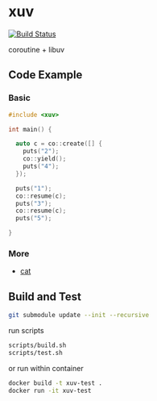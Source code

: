 # xuv

[![Build Status][build-badge]][build-status]

coroutine + libuv

## Code Example

### Basic

```cxx
#include <xuv>

int main() {

  auto c = co::create([] {
    puts("2");
    co::yield();
    puts("4");
  });

  puts("1");
  co::resume(c);
  puts("3");
  co::resume(c);
  puts("5");

}
```

### More

- [cat](examples/cat.cc)

## Build and Test

```bash
git submodule update --init --recursive
```

run scripts

```bash
scripts/build.sh
scripts/test.sh
```

or run within container

```bash
docker build -t xuv-test .
docker run -it xuv-test
```

[build-badge]: https://img.shields.io/travis/airt/xuv.svg
[build-status]: https://travis-ci.org/airt/xuv
